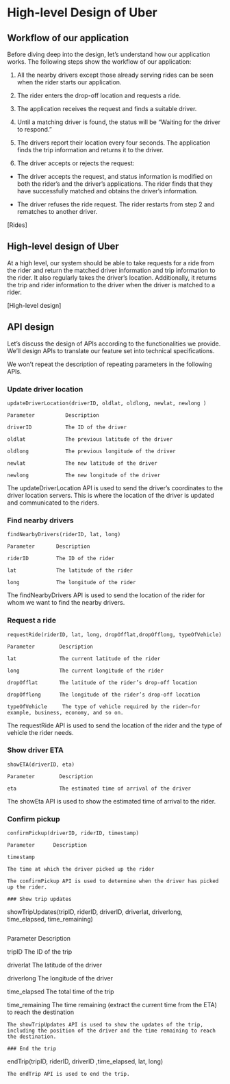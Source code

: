 # High-level Design of Uber
## Workflow of our application
Before diving deep into the design, let’s understand how our application works. The following steps show the workflow of our application:

1. All the nearby drivers except those already serving rides can be seen when the rider starts our application.

2. The rider enters the drop-off location and requests a ride.

3. The application receives the request and finds a suitable driver.

4. Until a matching driver is found, the status will be “Waiting for the driver to respond.”

5. The drivers report their location every four seconds. The application finds the trip information and returns it to the driver.

6. The driver accepts or rejects the request:

  - The driver accepts the request, and status information is modified on both the rider’s and the driver’s applications. The rider finds that they have successfully matched and obtains the driver’s information.

  - The driver refuses the ride request. The rider restarts from step 2 and rematches to another driver.
  
[Rides]  

## High-level design of Uber
At a high level, our system should be able to take requests for a ride from the rider and return the matched driver information and trip information to the rider. It also regularly takes the driver’s location. Additionally, it returns the trip and rider information to the driver when the driver is matched to a rider.

[High-level design]

## API design
Let’s discuss the design of APIs according to the functionalities we provide. We’ll design APIs to translate our feature set into technical specifications.

We won’t repeat the description of repeating parameters in the following APIs.

### Update driver location
```
updateDriverLocation(driverID, oldlat, oldlong, newlat, newlong )
```

```
Parameter          Description

driverID           The ID of the driver

oldlat             The previous latitude of the driver

oldlong            The previous longitude of the driver

newlat             The new latitude of the driver

newlong            The new longitude of the driver
```

The updateDriverLocation API is used to send the driver’s coordinates to the driver location servers. This is where the location of the driver is updated and communicated to the riders.


### Find nearby drivers
```
findNearbyDrivers(riderID, lat, long)
```

```
Parameter       Description

riderID         The ID of the rider

lat             The latitude of the rider

long            The longitude of the rider
```
The findNearbyDrivers API is used to send the location of the rider for whom we want to find the nearby drivers.

### Request a ride
```
requestRide(riderID, lat, long, dropOfflat,dropOfflong, typeOfVehicle)
```

```
Parameter        Description

lat              The current latitude of the rider

long             The current longitude of the rider

dropOfflat       The latitude of the rider’s drop-off location

dropOfflong      The longitude of the rider’s drop-off location

typeOfVehicle     The type of vehicle required by the rider—for example, business, economy, and so on.
```
The requestRide API is used to send the location of the rider and the type of vehicle the rider needs.

### Show driver ETA
```
showETA(driverID, eta)
```

```
Parameter        Description

eta              The estimated time of arrival of the driver
```
The showEta API is used to show the estimated time of arrival to the rider.


### Confirm pickup
```
confirmPickup(driverID, riderID, timestamp)
```

```
Parameter      Description

timestamp

The time at which the driver picked up the rider

The confirmPickup API is used to determine when the driver has picked up the rider.

### Show trip updates
```
showTripUpdates(tripID, riderID, driverID, driverlat, driverlong, time_elapsed, time_remaining)
```

```
Parameter         Description

tripID            The ID of the trip

driverlat         The latitude of the driver

driverlong        The longitude of the driver

time_elapsed      The total time of the trip

time_remaining    The time remaining (extract the current time from the ETA) to reach the destination
```
The showTripUpdates API is used to show the updates of the trip, including the position of the driver and the time remaining to reach the destination.

### End the trip
```
endTrip(tripID, riderID, driverID ,time_elapsed, lat, long)
```
The endTrip API is used to end the trip.
